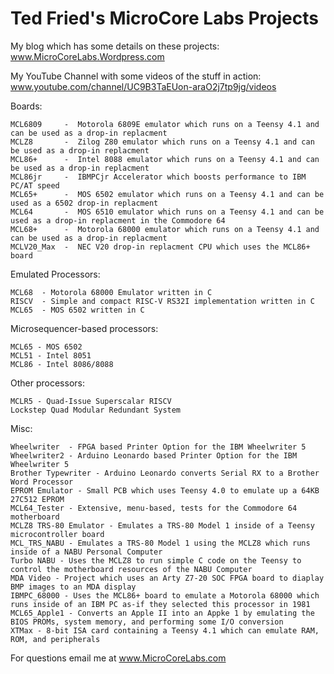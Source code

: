 # Ted Fried's MicroCore Labs Projects

My blog which has some details on these projects: www.MicroCoreLabs.Wordpress.com

My YouTube Channel with some videos of the stuff in action: www.youtube.com/channel/UC9B3TaEUon-araO2j7tp9jg/videos


Boards:

    MCL6809     -  Motorola 6809E emulator which runs on a Teensy 4.1 and can be used as a drop-in replacment 
    MCLZ8       -  Zilog Z80 emulator which runs on a Teensy 4.1 and can be used as a drop-in replacment 
    MCL86+      -  Intel 8088 emulator which runs on a Teensy 4.1 and can be used as a drop-in replacment 
    MCL86jr     -  IBMPCjr Accelerator which boosts performance to IBM PC/AT speed
    MCL65+      -  MOS 6502 emulator which runs on a Teensy 4.1 and can be used as a 6502 drop-in replacment
    MCL64       -  MOS 6510 emulator which runs on a Teensy 4.1 and can be used as a drop-in replacment in the Commodore 64
    MCL68+      -  Motorola 68000 emulator which runs on a Teensy 4.1 and can be used as a drop-in replacment 
    MCLV20_Max  -  NEC V20 drop-in replacment CPU which uses the MCL86+ board

    
Emulated Processors:

    MCL68  - Motorola 68000 Emulator written in C
    RISCV  - Simple and compact RISC-V RS32I implementation written in C
    MCL65  - MOS 6502 written in C


Microsequencer-based processors: 

    MCL65 - MOS 6502 
    MCL51 - Intel 8051
    MCL86 - Intel 8086/8088
    
Other processors:

    MCLR5 - Quad-Issue Superscalar RISCV
    Lockstep Quad Modular Redundant System 
    
Misc:

    Wheelwriter  - FPGA based Printer Option for the IBM Wheelwriter 5
    Wheelwriter2 - Arduino Leonardo based Printer Option for the IBM Wheelwriter 5
    Brother Typewriter - Arduino Leonardo converts Serial RX to a Brother Word Processor
    EPROM Emulator - Small PCB which uses Teensy 4.0 to emulate up a 64KB 27C512 EPROM
    MCL64_Tester - Extensive, menu-based, tests for the Commodore 64 motherboard
    MCLZ8 TRS-80 Emulator - Emulates a TRS-80 Model 1 inside of a Teensy microcontroller board
    MCL_TRS_NABU - Emulates a TRS-80 Model 1 using the MCLZ8 which runs inside of a NABU Personal Computer
    Turbo NABU - Uses the MCLZ8 to run simple C code on the Teensy to control the motherboard resources of the NABU Computer
    MDA Video - Project which uses an Arty Z7-20 SOC FPGA board to diaplay BMP images to an MDA display
    IBMPC_68000 - Uses the MCL86+ board to emulate a Motorola 68000 which runs inside of an IBM PC as-if they selected this processor in 1981
    MCL65_Apple1 - Converts an Apple II into an Appke 1 by emulating the BIOS PROMs, system memory, and performing some I/O conversion
	XTMax - 8-bit ISA card containing a Teensy 4.1 which can emulate RAM, ROM, and peripherals
        
For questions email me at www.MicroCoreLabs.com
